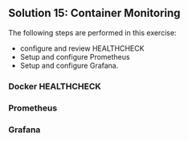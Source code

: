 ## Solution 15: Container Monitoring

The following steps are performed in this exercise:

- configure and review HEALTHCHECK
- Setup and configure Prometheus
- Setup and configure Grafana.

<!-- Stuff between the <div class="notes"> will be rendered as pptx slide notes -->
<div class="notes">
</div>

<!-- Stuff between the <div class="no notes"> will not be rendered as pptx slide notes -->
<div class="no notes">

### Docker HEALTHCHECK


### Prometheus


### Grafana

</div>
